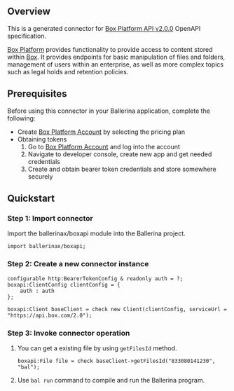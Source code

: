 ## Overview

This is a generated connector for [Box Platform API v2.0.0](https://developer.box.com/guides/) OpenAPI specification. 

[Box Platform](https://box.dev) provides functionality to provide access to content stored within [Box](https://box.com). It provides endpoints for basic manipulation of files and folders, management of users within an enterprise, as well as more complex topics such as legal holds and retention policies.

## Prerequisites
Before using this connector in your Ballerina application, complete the following:
* Create [Box Platform Account](https://www.box.com/pricing/) by selecting the pricing plan
* Obtaining tokens
    1. Go to [Box Platform Account](https://account.box.com/login) and log into the account
    2. Navigate to developer console, create new app and get needed credentials
    3. Create and obtain bearer token credentials and store somewhere securely        

## Quickstart

### Step 1: Import connector
Import the ballerinax/boxapi module into the Ballerina project.

```ballerina
import ballerinax/boxapi;
```

### Step 2: Create a new connector instance
```ballerina
configurable http:BearerTokenConfig & readonly auth = ?;
boxapi:ClientConfig clientConfig = {
    auth : auth
};

boxapi:Client baseClient = check new Client(clientConfig, serviceUrl = "https://api.box.com/2.0");
```
### Step 3: Invoke connector operation
1. You can get a existing file by using `getFilesId` method.
    ```ballerina
    boxapi:File file = check baseClient->getFilesId("833080141230", "bal");
    ```
2. Use `bal run` command to compile and run the Ballerina program. 

